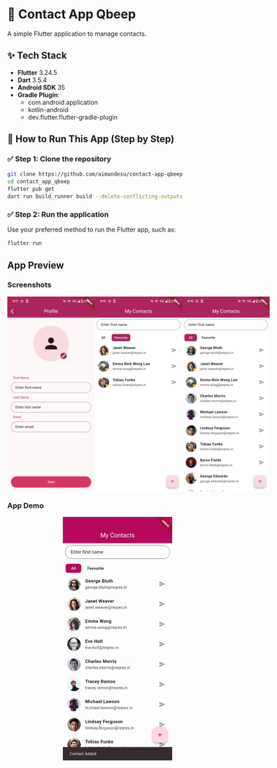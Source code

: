 # 📇 Contact App Qbeep

A simple Flutter application to manage contacts.

## ✨ Tech Stack

- **Flutter** 3.24.5
- **Dart** 3.5.4
- **Android SDK** 35
- **Gradle Plugin**:
  - com.android.application
  - kotlin-android
  - dev.flutter.flutter-gradle-plugin

## 🚀 How to Run This App (Step by Step)

### ✅ Step 1: Clone the repository

```bash
git clone https://github.com/aimandesu/contact-app-qbeep
cd contact_app_qbeep
flutter pub get
dart run build_runner build --delete-conflicting-outputs
```

### ✅ Step 2: Run the application

Use your preferred method to run the Flutter app, such as:

```bash
flutter run
```

## App Preview

### Screenshots

<div style="display: flex; justify-content: space-between; align-items: center;">
  <img src="images/screenshot_1.png" width="200" alt="Screenshot 1">
  <img src="images/screenshot_2.png" width="200" alt="Screenshot 2">
  <img src="images/screenshot_3.png" width="200" alt="Screenshot 3">
</div>

### App Demo

<div style="display: flex; justify-content: center;">
  <img src="images/demo.gif" width="250" alt="App Demo">
</div>
